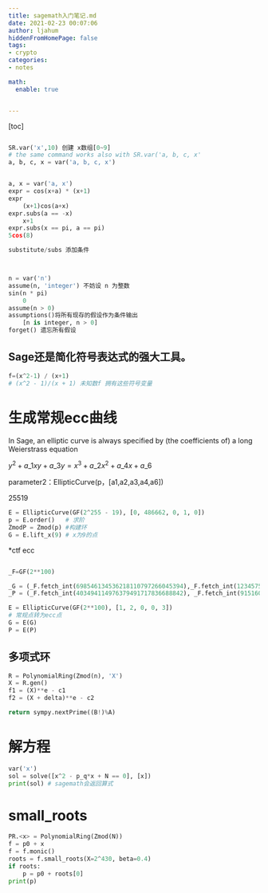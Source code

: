 ```yaml
---
title: sagemath入门笔记.md
date: 2021-02-23 00:07:06
author: ljahum 
hiddenFromHomePage: false
tags:
- crypto
categories: 
- notes

math:
  enable: true


---
```


[toc]

<!--more-->

```python

SR.var('x',10) 创建 x数组[0~9]
# the same command works also with SR.var('a, b, c, x'
a, b, c, x = var('a, b, c, x')


a, x = var('a, x')
expr = cos(x+a) * (x+1)
expr
    (x+1)cos(a+x)
expr.subs(a == -x)
    x+1
expr.subs(x == pi, a == pi)
5cos(8)

substitute/subs 添加条件



n = var('n')
assume(n, 'integer') 不妨设 n 为整数
sin(n * pi) 
    0
assume(n > 0)
assumptions()将所有现存的假设作为条件输出
    [n is integer, n > 0] 
forget() 遗忘所有假设
```

## Sage还是简化符号表达式的强大工具。



```python
f=(x^2-1) / (x+1)
# (x^2 - 1)/(x + 1) 未知数f 拥有这些符号变量
```

# 生成常规ecc曲线

In Sage, an elliptic curve is always specified by (the coefficients of) a long Weierstrass equation

$y^2+a\_1xy+a\_3y=x^3+a\_2x^2+a\_4x+a\_6$

parameter2：EllipticCurve(p，[a1,a2,a3,a4,a6])

25519

```python
E = EllipticCurve(GF(2^255 - 19), [0, 486662, 0, 1, 0])
p = E.order()	# 求阶
ZmodP = Zmod(p) #构建环
G = E.lift_x(9) # x为9的点

```

*ctf ecc

```python

_F=GF(2**100)

_G = (_F.fetch_int(698546134536218110797266045394),_F.fetch_int(1234575357354908313123830206394))
_P = (_F.fetch_int(403494114976379491717836688842), _F.fetch_int(915160228101530700618267188624))

E = EllipticCurve(GF(2**100), [1, 2, 0, 0, 3])
# 常规点转为ecc点
G = E(G)
P = E(P)
```



## 多项式环

```python
R = PolynomialRing(Zmod(n), 'X')
X = R.gen()
f1 = (X)**e - c1
f2 = (X + delta)**e - c2
```

```python
return sympy.nextPrime((B!)%A)
```

# 解方程
```python
var('x')
sol = solve([x^2 - p_q*x + N == 0], [x])
print(sol) # sagemath会返回算式
```

# small_roots
```python
PR.<x> = PolynomialRing(Zmod(N))
f = p0 + x
f = f.monic()
roots = f.small_roots(X=2^430, beta=0.4)
if roots:
    p = p0 + roots[0]
print(p)
```